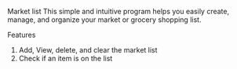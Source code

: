 Market list
This simple and intuitive program helps you easily create, manage, and organize your market or grocery shopping list.

Features
1. Add, View, delete, and clear the market list
2. Check if an item is on the list